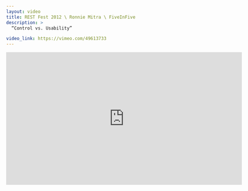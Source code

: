 ```yaml
---
layout: video
title: REST Fest 2012 \ Ronnie Mitra \ FiveInFive
description: >
  “Control vs. Usability”

video_link: https://vimeo.com/49613733
---
```

<iframe src="https://player.vimeo.com/video/49613733?title=0&byline=0&portrait=0&badge=0&autopause=0&player_id=0" width="640" height="360" frameborder="0" title="REST Fest 2012 \ Ronnie Mitra \ FiveInFive" webkitallowfullscreen mozallowfullscreen allowfullscreen></iframe>